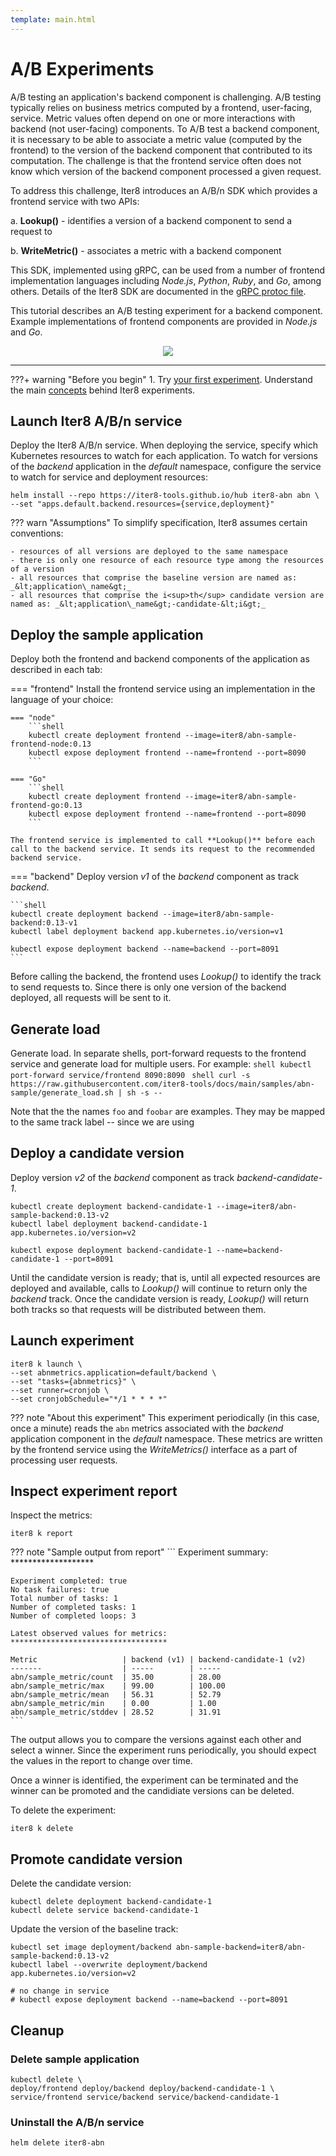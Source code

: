 ```yaml
---
template: main.html
---
```


# A/B Experiments

A/B testing an application's backend component is challenging.
A/B testing typically relies on business metrics computed by a frontend, user-facing, service.
Metric values often depend on one or more interactions with backend (not user-facing) components.
To A/B test a backend component, it is necessary to be able to associate a metric value (computed by the frontend) to the version of the backend component that contributed to its computation.
The challenge is that the frontend service often does not know which version of the backend component processed a given request.

To address this challenge, Iter8 introduces an A/B/n SDK which provides a frontend service with two APIs:

a. **Lookup()** - identifies a version of a backend component to send a request to

b. **WriteMetric()** - associates a metric with a backend component

This SDK, implemented using gRPC, can be used from a number of frontend implementation languages including *Node.js*, *Python*, *Ruby*, and *Go*, among others. Details of the Iter8 SDK are documented in the [gRPC protoc file](https://github.com/iter8-tools/iter8/blob/v0.13.0/abn/grpc/abn.proto).

This tutorial describes an A/B testing experiment for a backend component.
Example implementations of frontend components are provided in *Node.js* and *Go*.

<p align='center'>
<img alt-text="A/B/n experiment" src="../images/abn.png" />
</p>

***

???+ warning "Before you begin"
    1. Try [your first experiment](../../getting-started/your-first-experiment.md). Understand the main [concepts](../../getting-started/concepts.md) behind Iter8 experiments.
 
## Launch Iter8 A/B/n service

Deploy the Iter8 A/B/n service. When deploying the service, specify which Kubernetes resources to watch for each application. To watch for versions of the *backend* application in the *default* namespace, configure the service to watch for service and deployment resources:

```shell
helm install --repo https://iter8-tools.github.io/hub iter8-abn abn \
--set "apps.default.backend.resources={service,deployment}"
```

??? warn "Assumptions"
    To simplify specification, Iter8 assumes certain conventions:

    - resources of all versions are deployed to the same namespace
    - there is only one resource of each resource type among the resources of a version
    - all resources that comprise the baseline version are named as: _&lt;application\_name&gt;_
    - all resources that comprise the i<sup>th</sup> candidate version are named as: _&lt;application\_name&gt;-candidate-&lt;i&gt;_

## Deploy the sample application

Deploy both the frontend and backend components of the application as described in each tab:

=== "frontend"
    Install the frontend service using an implementation in the language of your choice:

    === "node"
        ```shell
        kubectl create deployment frontend --image=iter8/abn-sample-frontend-node:0.13
        kubectl expose deployment frontend --name=frontend --port=8090
        ```

    === "Go"
        ```shell
        kubectl create deployment frontend --image=iter8/abn-sample-frontend-go:0.13
        kubectl expose deployment frontend --name=frontend --port=8090
        ```
    
    The frontend service is implemented to call **Lookup()** before each call to the backend service. It sends its request to the recommended backend service.

=== "backend"
    Deploy version *v1* of the *backend* component as track *backend*.

    ```shell
    kubectl create deployment backend --image=iter8/abn-sample-backend:0.13-v1
    kubectl label deployment backend app.kubernetes.io/version=v1

    kubectl expose deployment backend --name=backend --port=8091
    ```

Before calling the backend, the frontend uses *Lookup()* to identify the track to send requests to. Since there is only one version of the backend deployed, all requests will be sent to it.

## Generate load

Generate load. In separate shells, port-forward requests to the frontend service and generate load for multiple users.  For example:
    ```shell
    kubectl port-forward service/frontend 8090:8090
    ```
    ```shell
    curl -s https://raw.githubusercontent.com/iter8-tools/docs/main/samples/abn-sample/generate_load.sh | sh -s --
    ```

Note that the the names `foo` and `foobar` are examples. They may be mapped to the same track label -- since we are using 

## Deploy a candidate version

Deploy version *v2* of the *backend* component as track *backend-candidate-1*.

```shell
kubectl create deployment backend-candidate-1 --image=iter8/abn-sample-backend:0.13-v2
kubectl label deployment backend-candidate-1 app.kubernetes.io/version=v2

kubectl expose deployment backend-candidate-1 --name=backend-candidate-1 --port=8091
```

Until the candidate version is ready; that is, until all expected resources are deployed and available, calls to *Lookup()* will continue to return only the *backend* track.
Once the candidate version is ready, *Lookup()* will return both tracks so that requests will be distributed between them.

## Launch experiment

```shell
iter8 k launch \
--set abnmetrics.application=default/backend \
--set "tasks={abnmetrics}" \
--set runner=cronjob \
--set cronjobSchedule="*/1 * * * *"
```

??? note "About this experiment"
    This experiment periodically (in this case, once a minute) reads the `abn` metrics associated with the *backend* application component in the *default* namespace. These metrics are written by the frontend service using the *WriteMetrics()* interface as a part of processing user requests.

## Inspect experiment report

Inspect the metrics:

```shell
iter8 k report
```

??? note "Sample output from report"
    ```
    Experiment summary:
    *******************

    Experiment completed: true
    No task failures: true
    Total number of tasks: 1
    Number of completed tasks: 1
    Number of completed loops: 3

    Latest observed values for metrics:
    ***********************************

    Metric                   | backend (v1) | backend-candidate-1 (v2)
    -------                  | -----        | -----
    abn/sample_metric/count  | 35.00        | 28.00
    abn/sample_metric/max    | 99.00        | 100.00
    abn/sample_metric/mean   | 56.31        | 52.79
    abn/sample_metric/min    | 0.00         | 1.00
    abn/sample_metric/stddev | 28.52        | 31.91
    ```
The output allows you to compare the versions against each other and select a winner. Since the experiment runs periodically, you should expect the values in the report to change over time.

Once a winner is identified, the experiment can be terminated and the winner can be promoted and the candidiate versions can be deleted.

To delete the experiment:

```shell
iter8 k delete
```

## Promote candidate version

Delete the candidate version:

```shell
kubectl delete deployment backend-candidate-1 
kubectl delete service backend-candidate-1
```

Update the version of the baseline track:

```shell
kubectl set image deployment/backend abn-sample-backend=iter8/abn-sample-backend:0.13-v2
kubectl label --overwrite deployment/backend app.kubernetes.io/version=v2

# no change in service
# kubectl expose deployment backend --name=backend --port=8091
```

## Cleanup

### Delete sample application

```shell
kubectl delete \
deploy/frontend deploy/backend deploy/backend-candidate-1 \
service/frontend service/backend service/backend-candidate-1
```

### Uninstall the A/B/n service

```shell
helm delete iter8-abn
```
